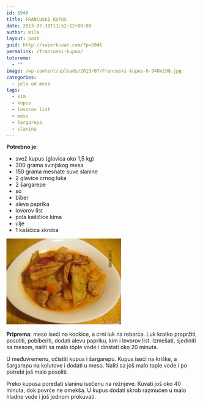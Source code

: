 ```yaml
---
id: 5946
title: FRANCUSKI KUPUS
date: 2013-07-30T11:52:12+00:00
author: mila
layout: post
guid: http://superkuvar.com/?p=5946
permalink: /francuski-kupus/
totvreme:
  - ""
image: /wp-content/uploads/2013/07/Francuski-kupus-6-940x198.jpg
categories:
  - jela od mesa
tags:
  - kim
  - kupus
  - lovorov list
  - meso
  - šargarepa
  - slanina
---
```

**Potrebno je**:

  * svež kupus (glavica oko 1,5 kg)
  * 300 grama svinjskog mesa
  * 150 grama mesnate suve slanine
  * 2 glavice crnog luka
  * 2 šargarepe
  * so
  * biber
  * aleva paprika
  * lovorov list
  * pola kašičice kima
  * ulje
  * 1 kašičica skroba

<img class="alignnone size-medium wp-image-5947" src="/wp-content/uploads/2013/07/Francuski-kupus-6-300x225.jpg" alt="Francuski kupus (6)" width="300" height="225" /> 

**Priprema**: meso iseći na kockice, a crni luk na rebarca. Luk kratko propržiti,  posoliti, pobiberiti, dodati alevu papriku, kim i lovorov list. Izmešati, sjediniti sa mesom, naliti sa malo tople vode i dinstati oko 20 minuta.

U međuvremenu, očistiti kupus i šargarepu. Kupus iseći na kriške, a šargarepu na kolutove i dodati u meso. Naliti sa još malo tople vode i po potrebi još malo posoliti.

Preko kupusa poređati slaninu isečenu na režnjeve. Kuvati još oko 40 minuta, dok povrće ne omekša. U kupus dodati skrob razmućen u malo hladne vode i još jednom prokuvati.